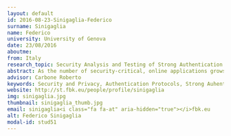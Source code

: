 ```yaml
---
layout: default 
id: 2016-08-23-Sinigaglia-Federico
surname: Sinigaglia
name: Federico
university: University of Genova
date: 23/08/2016
aboutme: 
from: Italy
research_topic: Security Analysis and Testing of Strong Authentication Protocols based on Mobile Devices
abstract: As the number of security-critical, online applications grows, the protection of the digital identities of the users is becoming a growing concern. Strong authentication protocols provide additional security by requiring the user to provide at least two independent proofs of identity for the authentication to succeed. With this work, we want to provide some tools for the analysis and the testing of a specific kind of security protocols: the Strong Authentication Protocols involving mobile devices. These security protocols are widely used for restricting access to critical resources, while their analysis and testing procedure is not fully developed. The aim of this research work is to help security expert to validate and improve the Strong Authentication Protocols design by providing testing tools and guidelines, in order to reach a higher security level for sensitive data access.
advisor: Carbone Roberto
keywords: Security and Privacy, Authentication Protocols, Strong Auhentication, Mobile Security, Security testing, Security Protocol Design Analysis, Security Protocols Testing, Sensible data protection
website: http://st.fbk.eu/people/profile/sinigaglia
img: sinigaglia.jpg
thumbnail: sinigaglia_thumb.jpg
email: sinigaglia<i class="fa fa-at" aria-hidden="true"></i>fbk.eu
alt: Federico Sinigaglia
modal-id: stud51
---
```

